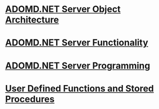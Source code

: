 # [ADOMD.NET Server Object Architecture](adomd-net-server-object-architecture.md)
# [ADOMD.NET Server Functionality](adomd-net-server-functionality.md)
# [ADOMD.NET Server Programming](adomd-net-server-programming.md)
# [User Defined Functions and Stored Procedures](user-defined-functions-and-stored-procedures.md)
